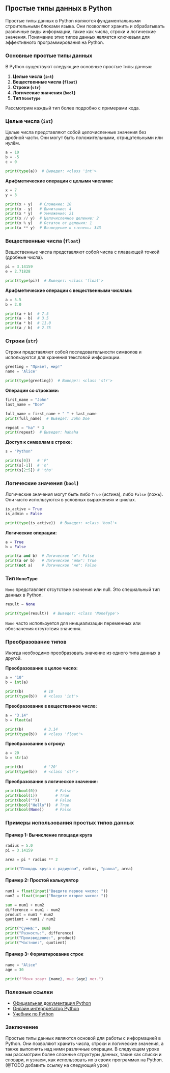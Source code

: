 ## Простые типы данных в Python

Простые типы данных в Python являются фундаментальными строительными блоками языка. Они позволяют хранить и обрабатывать различные виды информации, такие как числа, строки и логические значения. Понимание этих типов данных является ключевым для эффективного программирования на Python.

### Основные простые типы данных

В Python существуют следующие основные простые типы данных:

1. **Целые числа (`int`)**
2. **Вещественные числа (`float`)**
3. **Строки (`str`)**
4. **Логические значения (`bool`)**
5. **Тип `NoneType`**

Рассмотрим каждый тип более подробно с примерами кода.

### Целые числа (`int`)

Целые числа представляют собой целочисленные значения без дробной части. Они могут быть положительными, отрицательными или нулём.

```python
a = 10
b = -5
c = 0

print(type(a))  # Выведет: <class 'int'>
```

**Арифметические операции с целыми числами:**

```python
x = 7
y = 3

print(x + y)   # Сложение: 10
print(x - y)   # Вычитание: 4
print(x * y)   # Умножение: 21
print(x // y)  # Целочисленное деление: 2
print(x % y)   # Остаток от деления: 1
print(x ** y)  # Возведение в степень: 343
```

### Вещественные числа (`float`)

Вещественные числа представляют собой числа с плавающей точкой (дробные числа).

```python
pi = 3.14159
e = 2.71828

print(type(pi))  # Выведет: <class 'float'>
```

**Арифметические операции с вещественными числами:**

```python
a = 5.5
b = 2.0

print(a + b)  # 7.5
print(a - b)  # 3.5
print(a * b)  # 11.0
print(a / b)  # 2.75
```

### Строки (`str`)

Строки представляют собой последовательности символов и используются для хранения текстовой информации.

```python
greeting = "Привет, мир!"
name = 'Alice'

print(type(greeting))  # Выведет: <class 'str'>
```

**Операции со строками:**

```python
first_name = "John"
last_name = "Doe"

full_name = first_name + " " + last_name
print(full_name)  # Выведет: John Doe

repeat = "ha" * 3
print(repeat)  # Выведет: hahaha
```

**Доступ к символам в строке:**

```python
s = "Python"

print(s[0])   # 'P'
print(s[-1])  # 'n'
print(s[2:5]) # 'tho'
```

### Логические значения (`bool`)

Логические значения могут быть либо `True` (истина), либо `False` (ложь). Они часто используются в условных выражениях и циклах.

```python
is_active = True
is_admin = False

print(type(is_active))  # Выведет: <class 'bool'>
```

**Логические операции:**

```python
a = True
b = False

print(a and b)  # Логическое "и": False
print(a or b)   # Логическое "или": True
print(not a)    # Логическое "не": False
```

### Тип `NoneType`

`None` представляет отсутствие значения или null. Это специальный тип данных в Python.

```python
result = None

print(type(result))  # Выведет: <class 'NoneType'>
```

`None` часто используется для инициализации переменных или обозначения отсутствия значения.

### Преобразование типов

Иногда необходимо преобразовать значение из одного типа данных в другой.

**Преобразование в целое число:**

```python
a = "10"
b = int(a)

print(b)         # 10
print(type(b))   # <class 'int'>
```

**Преобразование в вещественное число:**

```python
a = "3.14"
b = float(a)

print(b)         # 3.14
print(type(b))   # <class 'float'>
```

**Преобразование в строку:**

```python
a = 20
b = str(a)

print(b)         # '20'
print(type(b))   # <class 'str'>
```

**Преобразование в логическое значение:**

```python
print(bool(0))        # False
print(bool(1))        # True
print(bool(""))       # False
print(bool("Hello"))  # True
print(bool(None))     # False
```

### Примеры использования простых типов данных

#### Пример 1: Вычисление площади круга

```python
radius = 5.0
pi = 3.14159

area = pi * radius ** 2

print("Площадь круга с радиусом", radius, "равна", area)
```

#### Пример 2: Простой калькулятор

```python
num1 = float(input("Введите первое число: "))
num2 = float(input("Введите второе число: "))

sum = num1 + num2
difference = num1 - num2
product = num1 * num2
quotient = num1 / num2

print("Сумма:", sum)
print("Разность:", difference)
print("Произведение:", product)
print("Частное:", quotient)
```

#### Пример 3: Форматирование строк

```python
name = "Alice"
age = 30

print(f"Меня зовут {name}, мне {age} лет.")
```

### Полезные ссылки

- [Официальная документация Python](https://docs.python.org/3/)
- [Онлайн интерпретатор Python](https://www.python.org/shell/)
- [Учебник по Python](https://pythonworld.ru/)

### Заключение

Простые типы данных являются основой для работы с информацией в Python. Они позволяют хранить числа, строки и логические значения, а также выполнять над ними различные операции. В следующем уроке мы рассмотрим более сложные структуры данных, такие как списки и словари, и узнаем, как использовать их в своих программах на Python. (@TODO добавить ссылку на следующий урок)